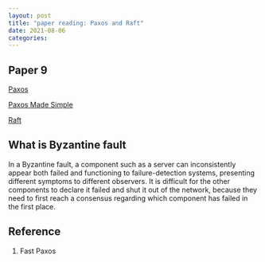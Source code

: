 ```yaml
---
layout: post
title: "paper reading: Paxos and Raft"
date: 2021-08-06
categories:
---
```


## Paper 9

[Paxos](https://lamport.azurewebsites.net/pubs/lamport-paxos.pdf)

[Paxos Made Simple](https://lamport.azurewebsites.net/pubs/paxos-simple.pdf)

[Raft](https://raft.github.io/raft.pdf)

## What is Byzantine fault

In a Byzantine fault, a component such as a server can inconsistently appear both failed and functioning to failure-detection systems, presenting different symptoms to different observers. It is difficult for the other components to declare it failed and shut it out of the network, because they need to first reach a consensus regarding which component has failed in the first place.

##

## Reference

1. Fast Paxos
